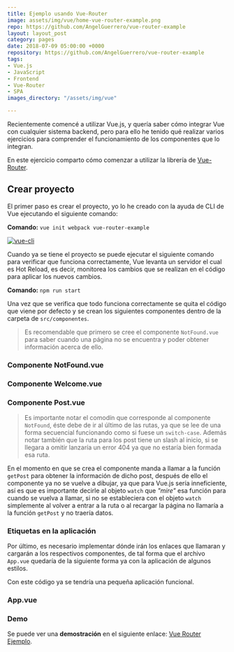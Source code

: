 ```yaml
---
title: Ejemplo usando Vue-Router
image: assets/img/vue/home-vue-router-example.png
repo: https://github.com/AngelGuerrero/vue-router-example
layout: layout_post
category: pages
date: 2018-07-09 05:00:00 +0000
repository: https://github.com/AngelGuerrero/vue-router-example
tags:
- Vue.js
- JavaScript
- Frontend
- Vue-Router
- SPA
images_directory: "/assets/img/vue"

---
```

Recientemente comencé a utilizar Vue.js, y quería saber cómo integrar Vue con cualquier sistema backend, pero para ello he tenido qué realizar varios ejercicios para comprender el funcionamiento de los componentes que lo integran.

En este ejercicio comparto cómo comenzar a utilizar la librería de [Vue-Router](https://router.vuejs.org/).

## Crear proyecto
El primer paso es crear el proyecto, yo lo he creado con la ayuda de CLI de Vue ejecutando el siguiente comando:

**Comando:** `vue init webpack vue-router-example`

<a href="{{ site.baseurl }}{{ page.images_directory }}/vue-cli.png">
  <img class="img__responsive" src="{{ site.baseurl }}{{ page.images_directory }}/vue-cli.png" alt="vue-cli" srcset="">
</a>

Cuando ya se tiene el proyecto se puede ejecutar el siguiente comando para verificar que funciona correctamente, Vue levanta un servidor el cual es Hot Reload, es decir, monitorea los cambios que se realizan en el código para aplicar los nuevos cambios.

**Comando:** `npm run start`

Una vez que se verifica que todo funciona correctamente se quita el código que viene por defecto y se crean los siguientes componentes dentro de la carpeta de `src/componentes`.

> Es recomendable que primero se cree el componente `NotFound.vue` para saber cuando una página no se encuentra y poder obtener información acerca de ello.

### Componente NotFound.vue
<code data-gist-id="3980a8df32503ce471d5bf08fa5b0287" data-gist-file="NotFound.vue"></code>


### Componente Welcome.vue
<code data-gist-id="3980a8df32503ce471d5bf08fa5b0287" data-gist-file="Welcome.vue"></code>

### Componente Post.vue
<code data-gist-id="3980a8df32503ce471d5bf08fa5b0287" data-gist-file="Post.vue"></code>


> Es importante notar el comodín que corresponde al componente `NotFound`, éste debe de ir al último de las rutas, ya que se lee de una forma secuencial funcionando como si fuese un `switch-case`. Además notar también que la ruta para los post tiene un slash al inicio, si se llegara a omitir lanzaría un error 404 ya que no estaría bien formada esa ruta.

En el momento en que se crea el componente manda a llamar a la función `getPost` para obtener la información de dicho post, después de ello el componente ya no se vuelve a dibujar, ya que para Vue.js sería inneficiente, así es que es importante decirle al objeto `watch` que _"mire"_ esa función para cuando se vuelva a llamar, si no se estableciera con el objeto `watch` simplemente al volver a entrar a la ruta o al recargar la página no llamaría a la función `getPost` y no traería datos.

### Etiquetas en la aplicación
Por último, es necesario implementar dónde irán los enlaces que llamaran y cargarán a los respectivos componentes, de tal forma que el archivo `App.vue` quedaría de la siguiente forma ya con la aplicación de algunos estilos.

Con este código ya se tendría una pequeña aplicación funcional.

### App.vue
<code data-gist-id="3980a8df32503ce471d5bf08fa5b0287" data-gist-file="App.vue"></code>

### Demo
Se puede ver una **demostración** en el siguiente enlace: [Vue Router Ejemplo](https://vue-spa-example.firebaseapp.com/).